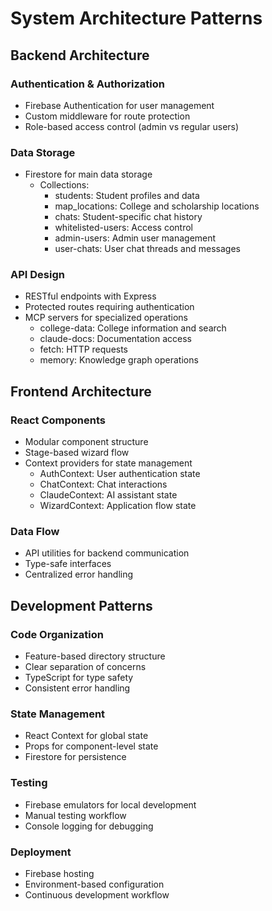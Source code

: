 # System Architecture Patterns

## Backend Architecture

### Authentication & Authorization
- Firebase Authentication for user management
- Custom middleware for route protection
- Role-based access control (admin vs regular users)

### Data Storage
- Firestore for main data storage
  - Collections:
    - students: Student profiles and data
    - map_locations: College and scholarship locations
    - chats: Student-specific chat history
    - whitelisted-users: Access control
    - admin-users: Admin user management
    - user-chats: User chat threads and messages

### API Design
- RESTful endpoints with Express
- Protected routes requiring authentication
- MCP servers for specialized operations
  - college-data: College information and search
  - claude-docs: Documentation access
  - fetch: HTTP requests
  - memory: Knowledge graph operations

## Frontend Architecture

### React Components
- Modular component structure
- Stage-based wizard flow
- Context providers for state management
  - AuthContext: User authentication state
  - ChatContext: Chat interactions
  - ClaudeContext: AI assistant state
  - WizardContext: Application flow state

### Data Flow
- API utilities for backend communication
- Type-safe interfaces
- Centralized error handling

## Development Patterns

### Code Organization
- Feature-based directory structure
- Clear separation of concerns
- TypeScript for type safety
- Consistent error handling

### State Management
- React Context for global state
- Props for component-level state
- Firestore for persistence

### Testing
- Firebase emulators for local development
- Manual testing workflow
- Console logging for debugging

### Deployment
- Firebase hosting
- Environment-based configuration
- Continuous development workflow
